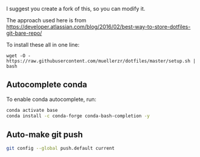I suggest you create a fork of this, so you can modify it.

The approach used here is from https://developer.atlassian.com/blog/2016/02/best-way-to-store-dotfiles-git-bare-repo/

To install these all in one line:

`wget -O - https://raw.githubusercontent.com/muellerzr/dotfiles/master/setup.sh | bash`


## Autocomplete conda

To enable conda autocomplete, run:

```bash
conda activate base
conda install -c conda-forge conda-bash-completion -y
```

## Auto-make git push

```bash
git config --global push.default current
```
